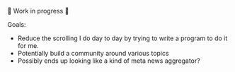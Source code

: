 🚧 Work in progress 🚧

Goals:
- Reduce the scrolling I do day to day by trying to write a program to do it for me.
- Potentially build a community around various topics
- Possibly ends up looking like a kind of meta news aggregator?
